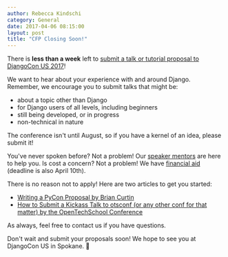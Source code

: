 ```yaml
---
author: Rebecca Kindschi
category: General
date: 2017-04-06 08:15:00
layout: post
title: "CFP Closing Soon!"
---
```


There is **less than a week** left to [submit a talk or tutorial proposal to DjangoCon US 2017](/speaking/)!

We want to hear about your experience with and around Django. Remember, we encourage you to submit talks that might be:

 * about a topic other than Django
 * for Django users of all levels, including beginners
 * still being developed, or in progress
 * non-technical in nature

The conference isn't until August, so if you have a kernel of an idea, please submit it!

You've never spoken before? Not a problem! Our [speaker mentors](/speaking/speaker-resources/#need-some-help-with-your-talk) are here to help you. Is cost a concern? Not a problem! We have [financial aid](/financial-aid/) (deadline is also April 10th).

There is no reason not to apply! Here are two articles to get you started:

 * [Writing a PyCon Proposal by Brian Curtin](http://blog.briancurtin.com/posts/writing-a-pycon-proposal.html)
 * [How to Submit a Kickass Talk to otsconf (or any other conf for that matter) by the OpenTechSchool Conference](http://blog.otsconf.com/post/118360171200/how-to-submit-a-kickass-talk-to-otsconf-or-any)

As always, feel free to contact us if you have questions.

Don't wait and submit your proposals soon! We hope to see you at DjangoCon US in Spokane. :evergreen_tree:
